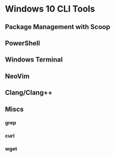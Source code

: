 # Windows 10 CLI Tools

## Package Management with Scoop

## PowerShell

## Windows Terminal

## NeoVim

## Clang/Clang++

## Miscs

### grep

### curl

### wget
